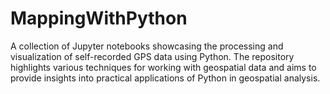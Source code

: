 # MappingWithPython
A collection of Jupyter notebooks showcasing the processing and visualization of self-recorded GPS data using Python. The repository highlights various techniques for working with geospatial data and aims to provide insights into practical applications of Python in geospatial analysis.
